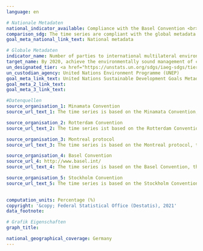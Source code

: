 ```yaml
---
language: en    

# Nationale Metadaten    
national_indicator_available: Compliance with the Basel Convention <br> Compliance with the Minamata Convention <br> Compliance with the Montreal Protocol <br> Compliance with the Rotterdam Convention <br> Compliance with the Stockholm Convention    
comparison_sdg: The time series are compliant with the global metadata.    
goal_meta_national_link_text: National metadata    

# Globale Metadaten    
indicator_name: Number of parties to international multilateral environmental agreements on hazardous waste, and other chemicals that meet their commitments and obligations in transmitting information as required by each relevant agreement    
target_name: By 2020, achieve the environmentally sound management of chemicals and all wastes throughout their life cycle, in accordance with agreed international frameworks, and significantly reduce their release to air, water and soil in order to minimize their adverse impacts on human health and the environment    
un_designated_tier: <a href="https://unstats.un.org/sdgs/iaeg-sdgs/tier-classification/" title="Click here for more information on the UN tier classification.">Tier I</a>    
un_custodian_agency: United Nations Environment Programme (UNEP)    
goal_meta_link_text: United Nations Sustainable Development Goals Metadata    
goal_meta_2_link_text:     
goal_meta_3_link_text:     

#Datenquellen
source_organisation_1: Minamata Convention
source_url_text_1: The time series is based on the Minamata Convention, therefore a direct link to data is not available.

source_organisation_2: Rotterdam Convention
source_url_text_2: The time series ist based on the Rotterdam Convention, therefore a direct link to data is not available.

source_organisation_3: Montreal protocol
source_url_text_3: The time series is based on the Montreal protocol, therefore a direct link to data is not available.

source_organisation_4: Basel Convention
source_url_4: http://www.basel.int/
source_url_text_4: The time series is based on the Basel Convention, therefore a direct link to data is not available.

source_organisation_5: Stockholm Convention
source_url_text_5: The time series is based on the Stockholm Convention, therefore a direct link to data is not available.

    
computation_units: Percentage (%)    
copyright: '&copy; Federal Statistical Office (Destatis), 2021'    
data_footnote:     

# Grafik Eigenschaften    
graph_title:     

national_geographical_coverage: Germany    
---
```


<span></span>